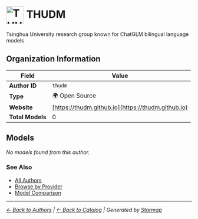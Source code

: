 # <img src="https://raw.githubusercontent.com/agentstation/starmap/master/internal/embedded/logos/thudm.svg" alt="THUDM logo" width="48" height="48" style="vertical-align: middle;"> THUDM
  
  
  
Tsinghua University research group known for ChatGLM bilingual language models
  
  
## Organization Information
  
| Field | Value |
|---------|---------|
| **Author ID** | `thudm` |
| **Type** | 🌍 Open Source |
| **Website** | [https://thudm.github.io](https://thudm.github.io) |
| **Total Models** | 0 |

  
## Models
  
*No models found from this author.*
  
### See Also
  
- [All Authors](../)
- [Browse by Provider](../../providers/)
- [Model Comparison](../../models/)
  
---
*_[← Back to Authors](../) | [← Back to Catalog](../../) | Generated by [Starmap](https://github.com/agentstation/starmap)_*